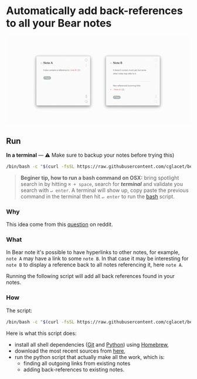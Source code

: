 # Automatically add back-references to all your Bear notes

<div style="text-align:center"><img src="img/what.gif"/></div>

## Run 

**In a terminal** — :warning: Make sure to backup your notes before trying this)

```bash
/bin/bash -c "$(curl -fsSL https://raw.githubusercontent.com/cglacet/bear/master/insert_in_links.sh)"
```

> **Beginer tip, how to run a bash command on OSX:** 
> bring spotlight search in by hitting ``⌘ + space``, 
> search for _**terminal**_ 
> and validate you search with ``↵ enter``. 
> A terminal will show up, 
> copy paste the previous command in the terminal 
> then hit ``↵ enter`` to run the [bash][bash] script.


### Why

This idea come from this [question][reddit post] on reddit.

### What 

In Bear note it's possible to have hyperlinks to other notes, for example, ``note A`` may have a link to some ``note B``.
In that case it may be interesting for ``note B`` to display a reference back to all notes referencing it, here ``note A``.

Running the following script will add all back references found in your notes.


### How

The script: 

```bash
/bin/bash -c "$(curl -fsSL https://raw.githubusercontent.com/cglacet/bear/master/insert_in_links.sh)"
```

Here is what this script does:

* install all shell dependencies ([Git][Git] and [Python][Python]) using [Homebrew][Homebrew], 
* download the most recent sources from [here][sources],
* run the python script that actually make all the work, which is: 
  * finding all outgoing links from existing notes
  * adding back-references to existing notes.

[bash]: https://www.wikiwand.com/en/Bash_(Unix_shell)
[reddit post]: https://www.reddit.com/r/bearapp/comments/gc2ywl/reverselinks_support/
[Homebrew]: https://brew.sh/
[Python]: https://www.python.org/
[Git]: https://git-scm.com/
[sources]: https://github.com/cglacet/bear

